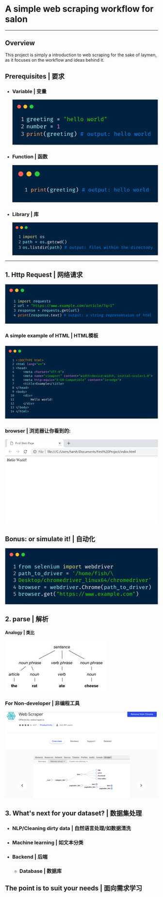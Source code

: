 # A simple web scraping workflow for salon

***

## Overview

This project is simply a introduction to web scraping for the sake of laymen, as it focuses on the workflow and ideas behind it.

## Prerequisites | 要求

- ### Variable | 变量

  ![](assets/variable.png)

- ### Function | 函数

  ![](assets/function.png)			

- ### Library | 库

  ![carbon (2)](assets/library.png)

***



## 1. Http Request | 网络请求

![httpreq](assets/httpreq.png)

### 	A simple example of HTML | HTML模板 

### ![htmlex](assets//htmlex.png)

### browser  | 浏览器让你看到的:

![html_browser](assets/html_browser.png)

## Bonus: or simulate it! | 自动化

![simul](assets/simul.png)

## 2. parse | 解析

#### Analogy | 类比

![tree_sentence](assets/tree_sentence.png)

### For Non-developer | 非编程工具

![scraper_extension](assets/scraper_extension.png)

## 3. What's next for your dataset? | 数据集处理

- ### NLP/Cleaning dirty data |  自然语言处理/如数据清洗

- ### Machine learning | 如文本分类

- ### Backend | 后端 

  - ### Database | 数据库

## The point is to suit your needs | 面向需求学习